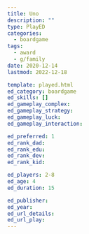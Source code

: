 ```yaml
---
title: Uno
description: ""
type: PlayED
categories:
  - boardgame
tags:
  - award
  - g/family
date: 2020-12-14
lastmod: 2022-12-18

template: played.html
ed_category: boardgame
ed_skills: []
ed_gameplay_complex: 
ed_gameplay_strategy: 
ed_gameplay_luck: 
ed_gameplay_interaction: 

ed_preferred: 1
ed_rank_dad: 
ed_rank_edu: 
ed_rank_dev: 
ed_rank_kid: 

ed_players: 2-8
ed_age: 4
ed_duration: 15

ed_publisher: 
ed_year: 
ed_url_details: 
ed_url_play: 
---
```

